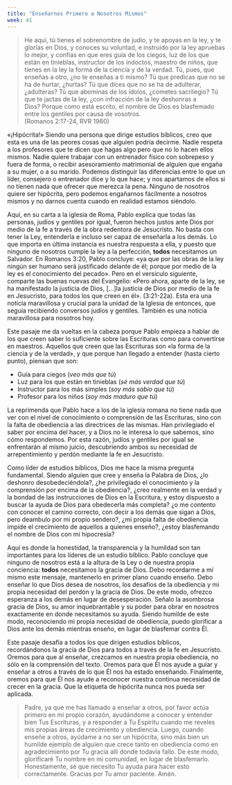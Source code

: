 ```yaml
---
title: "Enseñarnos Primero a Nosotros Mismos"
week: 41
---
```


> He aquí, tú tienes el sobrenombre de judío, y te apoyas en la ley, y
> te glorías en Dios, y conoces su voluntad, e instruido por la ley
> apruebas lo mejor, y confías en que eres guía de los ciegos, luz de
> los que están en tinieblas, instructor de los indoctos, maestro de
> niños, que tienes en la ley la forma de la ciencia y de la verdad. Tú,
> pues, que enseñas a otro, ¿no te enseñas a ti mismo? Tú que predicas
> que no se ha de hurtar, ¿hurtas? Tú que dices que no se ha de
> adulterar, ¿adulteras? Tú que abominas de los ídolos, ¿cometes
> sacrilegio? Tú que te jactas de la ley, ¿con infracción de la ley
> deshonras a Dios? Porque como está escrito, el nombre de Dios es
> blasfemado entre los gentiles por causa de vosotros.\
> (Romanos 2:17-24, RVR 1960)

«¡Hipócrita!» Siendo una persona que dirige estudios bíblicos, creo
que esta es una de las peores cosas que alguien podría decirme. Nadie
respeta a los profesores que te dicen que hagas algo pero que no lo
hacen ellos mismos. Nadie quiere trabajar con un entrenador físico con
sobrepeso y fuera de forma, o recibir asesoramiento matrimonial de
alguien que engaña a su mujer, o a su marido. Podemos distinguir las
diferencias entre lo que un líder, consejero o entrenador dice y lo que
hace; y nos apartamos de ellos si no tienen nada que ofrecer que merezca
la pena. Ninguno de nosotros quiere ser hipócrita, pero podemos
engañarnos fácilmente a nosotros mismos y no darnos cuenta cuando en
realidad estamos siéndolo.

Aquí, en su carta a la iglesia de Roma, Pablo explica que todas las
personas, judíos y gentiles por igual, fueron hechos justos ante Dios
por medio de la fe a través de la obra redentora de Jesucristo. No basta
con tener la Ley, entenderla e incluso ser capaz de enseñarla a los
demás. Lo que importa en última instancia es nuestra respuesta a ella, y
puesto que ninguno de nosotros cumple la ley a la perfección, **todos**
necesitamos un Salvador. En Romanos 3:20, Pablo concluye: «ya que por
las obras de la ley ningún ser humano será justificado delante de él;
porque por medio de la ley es el conocimiento del pecado». Pero en el
versículo siguiente, comparte las buenas nuevas del Evangelio: «Pero
ahora, aparte de la ley, se ha manifestado la justicia de Dios,
\[...\]la justicia de Dios por medio de la fe en Jesucristo, para todos
los que creen en él». (3:21-22a). Esta era una noticia maravillosa y
crucial para la unidad de la Iglesia de entonces, que seguía recibiendo
conversos judíos y gentiles. También es una noticia maravillosa para
nosotros hoy.

Este pasaje me da vueltas en la cabeza porque Pablo empieza a hablar de
los que creen saber lo suficiente sobre las Escrituras como para
convertirse en maestros. Aquellos que creen que las Escrituras son «la
forma de la ciencia y de la verdad», y que porque han llegado a entender
(hasta cierto punto), piensan que son:

-   Guía para ciegos (*veo más que tú*)
-   Luz para los que están en tinieblas (*sé más verdad que tú*)
-   Instructor para los más simples (*soy más sabio que tú*)
-   Profesor para los niños (*soy más maduro que tú*)

La reprimenda que Pablo hace a los de la iglesia romana no tiene nada
que ver con el nivel de conocimiento o comprensión de las Escrituras,
sino con la falta de obediencia a las directrices de las mismas. Han
privilegiado el saber por encima del hacer, y a Dios no le interesa lo
que sabemos, sino cómo respondemos. Por esta razón, judíos y gentiles
por igual se enfrentarán al mismo juicio, descubriendo ambos su
necesidad de arrepentimiento y perdón mediante la fe en Jesucristo.

Como líder de estudios bíblicos, Dios me hace la misma pregunta
fundamental. Siendo alguien que cree y enseña la Palabra de Dios, ¿lo
deshonro desobedeciéndola?, ¿he privilegiado el conocimiento y la
comprensión por encima de la obediencia?, ¿creo realmente en la verdad y
la bondad de las instrucciones de Dios en la Escritura, y estoy
dispuesto a buscar la ayuda de Dios para obedecerla más completa? ¿o me
contento con conocer el camino correcto, con decir a los demás que sigan
a Dios, pero deambulo por mi propio sendero?, ¿mi propia falta de
obediencia impide el crecimiento de aquellos a quienes enseño?, ¿estoy
blasfemando el nombre de Dios con mi hipocresía?

Aquí es donde la honestidad, la transparencia y la humildad son tan
importantes para los líderes de un estudio bíblico. Pablo concluye que
ninguno de nosotros está a la altura de la Ley o de nuestra propia
conciencia: **todos** necesitamos la gracia de Dios. Debo recordarme a
mí mismo este mensaje, mantenerlo en primer plano cuando enseño. Debo
enseñar lo que Dios desea de nosotros, los desafíos de la obediencia y
mi propia necesidad del perdón y la gracia de Dios. De este modo,
ofrezco esperanza a los demás en lugar de desesperación. Señalo la
asombrosa gracia de Dios, su amor inquebrantable y su poder para obrar
en nosotros exactamente en donde necesitamos su ayuda. Siendo humilde de
este modo, reconociendo mi propia necesidad de obediencia, puedo
glorificar a Dios ante los demás mientras enseño, en lugar de blasfemar
contra Él.

Este pasaje desafía a todos los que dirigen estudios bíblicos,
recordándonos la gracia de Dios para todos a través de la fe en
Jesucristo. Oremos para que al enseñar, crezcamos en nuestra propia
obediencia, no sólo en la comprensión del texto. Oremos para que Él nos
ayude a guiar y enseñar a otros a través de lo que Él nos ha estado
enseñando. Finalmente, oremos para que Él nos ayude a reconocer nuestra
continua necesidad de crecer en la gracia. Que la etiqueta de hipócrita
nunca nos pueda ser aplicada.

> Padre, ya que me has llamado a enseñar a otros, por favor actúa
> primero en mi propio corazón, ayudándome a conocer y entender bien Tus
> Escrituras, y a responder a Tu Espíritu cuando me reveles mis propias
> áreas de crecimiento y obediencia. Luego, cuando enseñe a otros,
> ayúdame a no ser un hipócrita, sino más bien un humilde ejemplo de
> alguien que crece tanto en obediencia como en agradecimiento por Tu
> gracia allí donde todavía fallo. De este modo, glorificaré Tu nombre
> en mi comunidad, en lugar de blasfemarlo. Honestamente, sé que
> necesito Tu ayuda para hacer esto correctamente. Gracias por Tu amor
> paciente. Amén.
